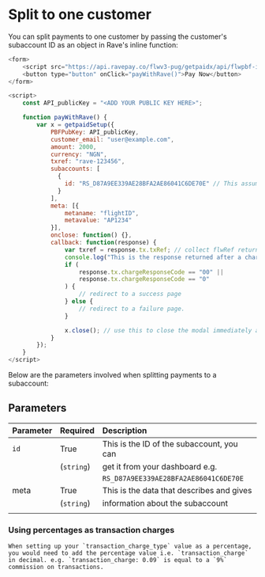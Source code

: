 # Split to one customer

You can split payments to one customer by passing the customer's subaccount ID as an object in Rave's inline function:

```javascript  
<form>
    <script src="https://api.ravepay.co/flwv3-pug/getpaidx/api/flwpbf-inline.js"></script>
    <button type="button" onClick="payWithRave()">Pay Now</button>
</form>

<script>
    const API_publicKey = "<ADD YOUR PUBLIC KEY HERE>";

    function payWithRave() {
        var x = getpaidSetup({
            PBFPubKey: API_publicKey,
            customer_email: "user@example.com",
            amount: 2000,
            currency: "NGN",
            txref: "rave-123456",
            subaccounts: [
              {
                id: "RS_D87A9EE339AE28BFA2AE86041C6DE70E" // This assumes you have setup your commission on the dashboard.
              }
            ],
            meta: [{
                metaname: "flightID",
                metavalue: "AP1234"
            }],
            onclose: function() {},
            callback: function(response) {
                var txref = response.tx.txRef; // collect flwRef returned and pass to                                                a server page to complete status check.
                console.log("This is the response returned after a charge", response);
                if (
                    response.tx.chargeResponseCode == "00" ||
                    response.tx.chargeResponseCode == "0"
                ) {
                    // redirect to a success page
                } else {
                    // redirect to a failure page.
                }

                x.close(); // use this to close the modal immediately after payment.
            }
        });
    }
</script>
```

Below are the parameters involved when splitting payments to a subaccount:


## Parameters

| Parameter               | Required               | Description                               |
| :--------------------   | :--------------------  | :---------------------------------------- |
| ```id```                | True                   | This is the ID of the subaccount, you can |
|                         |   (```string```)       |    get it from your dashboard e.g.        |   
|                         |                        |    `RS_D87A9EE339AE28BFA2AE86041C6DE70E`  |   
| meta                    | True                   | This is the data that describes and gives |
|                         | (```string```)         | information about the subaccount          |
|                         |                        |                                           |


### Using percentages as transaction charges

<div class="magic-block-callout type-warning">

    When setting up your `transaction_charge_type` value as a percentage, you would need to add the percentage value i.e. `transaction_charge` in decimal. e.g. `transaction_charge: 0.09` is equal to a `9%` commission on transactions.
</div>